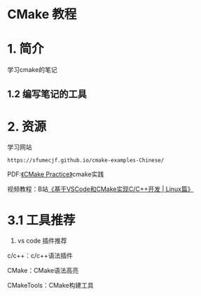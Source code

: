 # CMake 教程

# 1. 简介
学习cmake的笔记

## 1.2 编写笔记的工具

# 2. 资源

学习网站

```
https://sfumecjf.github.io/cmake-examples-Chinese/
```

PDF:<a href="./资源/CMake Practice.pdf">《CMake Practice》</a>cmake实践

视频教程：B站<a href="https://www.bilibili.com/video/BV1fy4y1b7TC?spm_id_from=333.1007.top_right_bar_window_custom_collection.content.click">《基于VSCode和CMake实现C/C++开发 | Linux篇》</a>

# 3.1 工具推荐

1. vs code 插件推荐

c/c++：c/c++语法插件

CMake：CMake语法高亮

CMakeTools：CMake构建工具


